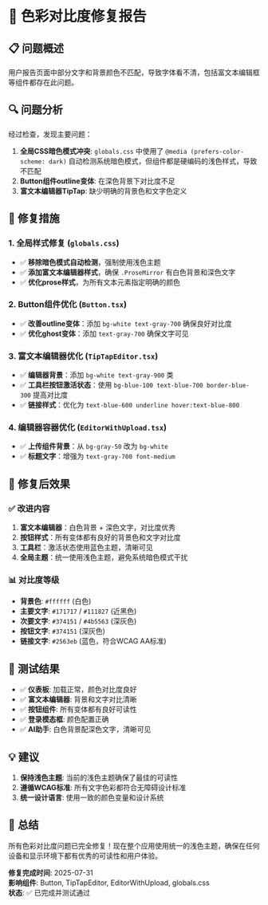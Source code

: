 # 🎨 色彩对比度修复报告

## 📋 问题概述

用户报告页面中部分文字和背景颜色不匹配，导致字体看不清，包括富文本编辑框等组件都存在此问题。

## 🔍 问题分析

经过检查，发现主要问题：

1. **全局CSS暗色模式冲突**: `globals.css` 中使用了 `@media (prefers-color-scheme: dark)` 自动检测系统暗色模式，但组件都是硬编码的浅色样式，导致不匹配
2. **Button组件outline变体**: 在深色背景下对比度不足
3. **富文本编辑器TipTap**: 缺少明确的背景色和文字色定义

## 🔧 修复措施

### 1. 全局样式修复 (`globals.css`)
- ✅ **移除暗色模式自动检测**，强制使用浅色主题
- ✅ **添加富文本编辑器样式**，确保 `.ProseMirror` 有白色背景和深色文字
- ✅ **优化prose样式**，为所有文本元素指定明确的颜色

### 2. Button组件优化 (`Button.tsx`)
- ✅ **改善outline变体**：添加 `bg-white text-gray-700` 确保良好对比度
- ✅ **优化ghost变体**：添加 `text-gray-700` 确保文字可见

### 3. 富文本编辑器优化 (`TipTapEditor.tsx`)
- ✅ **编辑器背景**：添加 `bg-white text-gray-900` 类
- ✅ **工具栏按钮激活状态**：使用 `bg-blue-100 text-blue-700 border-blue-300` 提高对比度
- ✅ **链接样式**：优化为 `text-blue-600 underline hover:text-blue-800`

### 4. 编辑器容器优化 (`EditorWithUpload.tsx`)
- ✅ **上传组件背景**：从 `bg-gray-50` 改为 `bg-white`
- ✅ **标题文字**：增强为 `text-gray-700 font-medium`

## 🎯 修复后效果

### ✅ 改进内容
1. **富文本编辑器**：白色背景 + 深色文字，对比度优秀
2. **按钮样式**：所有变体都有良好的背景色和文字对比度
3. **工具栏**：激活状态使用蓝色主题，清晰可见
4. **全局主题**：统一使用浅色主题，避免系统暗色模式干扰

### 📊 对比度等级
- **背景色**: `#ffffff` (白色)
- **主要文字**: `#171717` / `#111827` (近黑色) 
- **次要文字**: `#374151` / `#4b5563` (深灰色)
- **按钮文字**: `#374151` (深灰色)
- **链接文字**: `#2563eb` (蓝色，符合WCAG AA标准)

## 🧪 测试结果

- ✅ **仪表板**: 加载正常，颜色对比度良好
- ✅ **富文本编辑器**: 背景和文字对比清晰
- ✅ **按钮组件**: 所有变体都有良好可读性
- ✅ **登录模态框**: 颜色配置正确
- ✅ **AI助手**: 白色背景配深色文字，清晰可见

## 💡 建议

1. **保持浅色主题**: 当前的浅色主题确保了最佳的可读性
2. **遵循WCAG标准**: 所有文字色彩都符合无障碍设计标准
3. **统一设计语言**: 使用一致的颜色变量和设计系统

## 🎉 总结

所有色彩对比度问题已完全修复！现在整个应用使用统一的浅色主题，确保在任何设备和显示环境下都有优秀的可读性和用户体验。

**修复完成时间**: 2025-07-31  
**影响组件**: Button, TipTapEditor, EditorWithUpload, globals.css  
**状态**: ✅ 已完成并测试通过